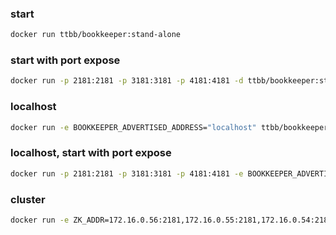 ### start
```bash
docker run ttbb/bookkeeper:stand-alone
```
### start with port expose
```bash
docker run -p 2181:2181 -p 3181:3181 -p 4181:4181 -d ttbb/bookkeeper:stand-alone
```
### localhost
```bash
docker run -e BOOKKEEPER_ADVERTISED_ADDRESS="localhost" ttbb/bookkeeper:stand-alone
```
### localhost, start with port expose
```bash
docker run -p 2181:2181 -p 3181:3181 -p 4181:4181 -e BOOKKEEPER_ADVERTISED_ADDRESS="localhost" -e BOOKIE_ROOT_LOGGER="DEBUG,INFO,CONSOLE" ttbb/bookkeeper:stand-alone
```
### cluster
```bash
docker run -e ZK_ADDR=172.16.0.56:2181,172.16.0.55:2181,172.16.0.54:2181 -e HOSTNAME=test-bookkeeper-0 -d ttbb/bookkeeper:cluster
```